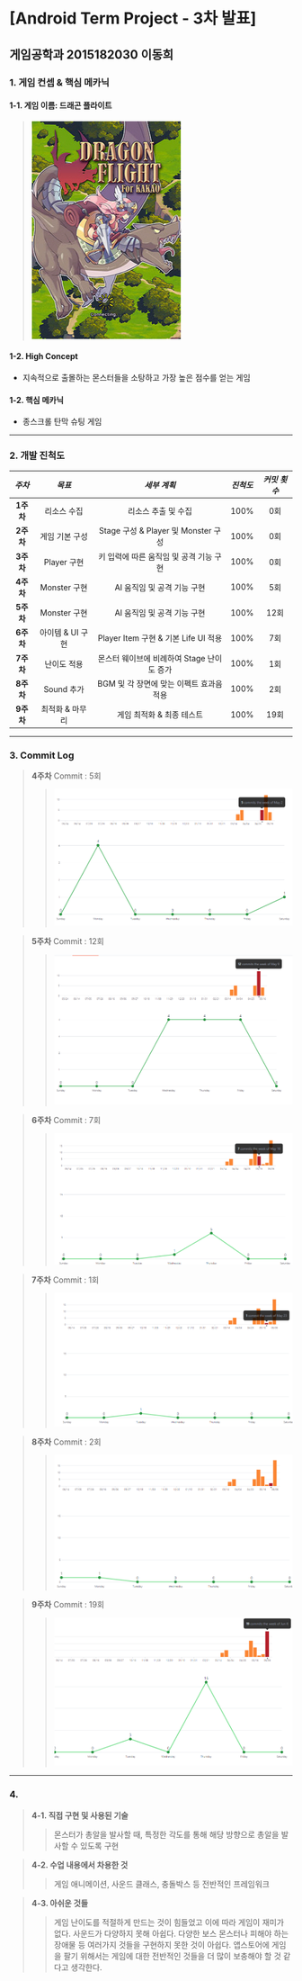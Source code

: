 [Android Term Project - 3차 발표] 
=======================
게임공학과 2015182030 이동희
-------------------------------------------------------------
### 1. 게임 컨셉 & 핵심 메카닉
#### 1-1. 게임 이름: 드래곤 플라이트
> ![Alt text](/Image/name.PNG)
#### 1-2. High Concept
* 지속적으로 출몰하는 몬스터들을 소탕하고 가장 높은 점수를 얻는 게임

#### 1-2. 핵심 메카닉
* 종스크롤 탄막 슈팅 게임
---------------------------------------------------------------------------
### 2. 개발 진척도
|*주차*|*목표*|*세부 계획*|*진척도*|*커밋 횟수*|
|:--:|:------:|:------:|:------:|:------:|
|**1주차**|리소스 수집|리소스 추출 및 수집|100%|0회|
|**2주차**|게임 기본 구성|Stage 구성 & Player 및 Monster 구성|100%|0회|
|**3주차**|Player 구현|키 입력에 따른 움직임 및 공격 기능 구현|100%|0회|
|**4주차**|Monster 구현|AI 움직임 및 공격 기능 구현|100%|5회|
|**5주차**|Monster 구현|AI 움직임 및 공격 기능 구현|100%|12회|
|**6주차**|아이템 & UI 구현|Player Item 구현 & 기본 Life UI 적용|100%|7회|
|**7주차**|난이도 적용|몬스터 웨이브에 비례하여 Stage 난이도 증가|100%|1회|
|**8주차**|Sound 추가|BGM 및 각 장면에 맞는 이펙트 효과음 적용|100%|2회|
|**9주차**|최적화 & 마무리|게임 최적화 & 최종 테스트|100%|19회|
---------------------------------------------------------------------------
### 3. Commit Log
> **4주차** Commit : 5회
> > ![Alt text](/Image/4w.PNG)

> **5주차** Commit : 12회
> > ![Alt text](/Image/5w.PNG)

> **6주차** Commit : 7회
> > ![Alt text](/Image/6w.PNG)

> **7주차** Commit : 1회
> > ![Alt text](/Image/7w.PNG)

> **8주차** Commit : 2회
> > ![Alt text](/Image/8w.PNG)

> **9주차** Commit : 19회
> > ![Alt text](/Image/9w.PNG)
---------------------------------------------------------------------------
### 4. 
> **4-1. 직접 구현 및 사용된 기술**
> > 몬스터가 총알을 발사할 때, 특정한 각도를 통해 해당 방향으로 총알을 발사할 수 있도록 구현

> **4-2. 수업 내용에서 차용한 것**
> > 게임 애니메이션, 사운드 클래스, 충돌박스 등 전반적인 프레임워크

> **4-3. 아쉬운 것들**
> > 게임 난이도를 적절하게 만드는 것이 힘들었고 이에 따라 게임이 재미가 없다.
> > 사운드가 다양하지 못해 아쉽다.
> > 다양한 보스 몬스터나 피해야 하는 장애물 등 여러가지 것들을 구현하지 못한 것이 아쉽다.
> > 앱스토어에 게임을 팔기 위해서는 게임에 대한 전반적인 것들을 더 많이 보충해야 할 것 같다고 생각한다.

